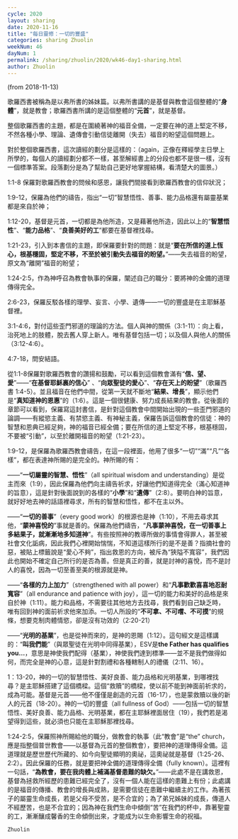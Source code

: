 ```yaml
---
cycle: 2020
layout: sharing
date: 2020-11-16
title: "每日靈修：一切的豐盛"
categories: sharing Zhuolin
weekNum: 46
dayNum: 1
permalink: /sharing/zhuolin/2020/wk46-day1-sharing.html
author: Zhuolin
---
```

(from 2018-11-13)

歌羅西書被稱為是以弗所書的姊妹篇。以弗所書講的是基督與教會這個整體的“**身體**”，就是教會；歌羅西書所講的是這個整體的“**元首**”，就是基督。

整個歌羅西書的主題，都是在圍繞著神的福音全備，一定要在神的道上堅定不移，不然各種小學、理論、遺傳會引動信徒離開（失去）福音的盼望這個問題上。

對於整個歌羅西書，這次讀經的劃分是這樣的：（again，正像在釋經學主日學上所學的，每個人的讀經劃分都不一樣，甚至解經書上的分段也都不是很一樣，沒有一個標準答案。段落劃分是為了幫助自己更好地掌握結構，看清楚大的圖景。）

1:1-8 保羅對歌羅西教會的問候和感恩，讓我們間接看到歌羅西教會的信仰狀況；

1:9-12，保羅為他們的禱告，指出“一切”智慧悟性、善事、能力品格還有屬靈基業都是來自於神；

1:12-20，基督是元首，一切都是為他所造，又是藉著他所造，因此以上的“**智慧悟性**”、“**能力品格**”、“**良善美好的工**”都要在基督裡找尋。

1:21-23，引入到本書信的主題，即保羅要針對的問題：就是“**要在所信的道上恆心，根基穩固，堅定不移，不至於被引動失去福音的盼望。**”——失去福音的盼望，原文為“離開”福音的盼望；

1:24-2:5，作為神呼召為教會執事的保羅，闡述自己的職分：要將神的全備的道理傳得完全。

2:6-23，保羅反駁各樣的理學、妄言、小學、遺傳——一切的豐盛是在主耶穌基督裡。

3:1-4:6，對付這些歪門邪道的理論的方法。個人與神的關係（3:1-11）：向上看，治死地上的肢體，脫去舊人穿上新人。唯有基督包括一切；以及個人與他人的關係（3:12-4:6）。

4:7-18，問安結語。

從1:1-8保羅對歌羅西教會的讚揚和鼓勵，可以看到這個教會滿有“**信、望、愛**”——“**在基督耶穌裏的信心**” 、“**向眾聖徒的愛心**”、“**存在天上的盼望**”（歌羅西書 1:4-5）。並且福音在他們中間，從第一天就不斷地“**結果、增長**”，顯示他們是“**真知道神的恩惠**”的（1:6）。這是一個很健康、努力成長結果的教會。從後面的章節可以看到，保羅寫這封書信，是針對這個教會中間開始出現的一些歪門邪道的論調——有縱慾主義、有禁慾主義、有神秘主義，保羅告訴這個教會的信徒：神的智慧和恩典已經足夠，神的福音已經全備；要在所信的道上堅定不移，根基穩固，不要被“引動”，以至於離開福音的盼望（1:21-23）。

1:9-12，是保羅為歌羅西教會禱告，在這一段裡面，他用了很多“一切”“滿”“凡”“各樣”，都在表達神所賜的是完全的。神所賜的有：

——“**一切屬靈的智慧、悟性**”（all spiritual wisdom and understanding）是從主而來（1:9），因此保羅為他們向主禱告祈求，好讓他們知道得完全（滿心知道神的旨意），這是針對後面說到的各樣的“**小學**”和“**遺傳**”（2:8）。要明白神的旨意，就好好地去神的話語裡尋求，所有的智慧和悟性，都不在主以外。

——“**一切的善事**”（every good work）的根源也是神（1:10），不用去尋求其他，“**蒙神喜悅的**”事就是善的。保羅為他們禱告，“**凡事蒙神喜悅，在一切善事上多結果子，就漸漸地多知道神**”。有些按照神的教導所做的事情會得罪人，甚至被社會文化詬病，因此我們心裡開始惴惴，不知道這樣所行的是不是善？指摘社會的惡，被貼上標籤說是“愛心不夠”，指出救恩的方向，被斥為“狹隘不寬容”，我們因此也開始不確定自己所行的是否為善。但是真正的善，就是討神的喜悅，而不是討人的喜悅，因為一切至善至美的根源就是神。

——“**各樣的力上加力**”（strengthened with all power）和“**凡事歡歡喜喜地忍耐寬容**”（all endurance and patience with joy），這一切的能力和美好的品格是來自於神（1:11）。能力和品格，不需要往其他地方去找尋，我們看到自己缺乏時，唯有回到神的面前祈求他來加添。一切人所設的“**不可拿、不可嚐、不可摸**”的規條，想要克制肉體情慾，卻是沒有功效的（2:20-21）

——“**光明的基業**”，也是從神而來的，是神的恩賜（1:12）。這句經文是這樣講的：“**叫我們能**”（與眾聖徒在光明中同得基業），ESV是**the Father has qualifies you…**，意思是神使我們配得（基業），神使我們達到標準——並不是我們做得如何，而完全是神的心意，這是針對割禮和各種轄制人的禮儀（2:11、16）。

1：13-20，神的一切的智慧悟性、美好良善、能力品格和光明基業，到哪裡找尋？是主耶穌搭建了這個橋樑。這個“救贖”的橋樑，使以前不能到神面前祈求的，成為可能。基督是元首——他不僅僅是創造的元首（16-17），也是蒙救贖以後的新人的元首（18-20）。神的一切的豐盛（all fullness of God）——包括一切的智慧悟性、美好良善、能力品格、光明基業，都在主耶穌裡面居住（19），我們若是渴望得到這些，就必須也只能在主耶穌那裡找尋。

1:24-2:5，保羅照神所賜給他的職分，做教會的執事（此“教會”是“the” church，應是指整個普世教會——以基督為元首的整個教會），要把神的道理傳得全備。這道理就是歷世歷代所藏的、如今向聖徒顯明的奧祕，這奧祕就是基督（1:25-26、2:2）。因此保羅的任務，就是要把神全備的道理傳得全備（fully known）。這裡有一句話，“**為教會，要在我肉體上補滿基督患難的缺欠。**”——此處不是在講救恩，基督為拯救所經歷的患難已經完全了，沒有一個人能在這樣的患難上有份；此處講的是福音的傳播、教會的增長與成熟，是需要信徒在患難中繼續主的工作。為著孩子的屬靈生命成長，若是父母不受苦，是不合宜的；為了弟兄姊妹的成長，傳道人不經歷苦，也是不合宜的；因為神在我們生命中傾倒“苦”在我們的杯中，靠著聖靈的工，漸漸釀成馨香的生命傾倒出來，才能成为以生命影響生命的祝福。

`Zhuolin`
